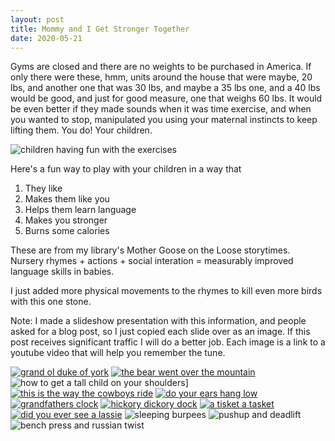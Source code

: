 ```yaml
---
layout: post
title: Mommy and I Get Stronger Together
date: 2020-05-21
---
```


Gyms are closed and there are no weights to be purchased in America. If only there were these, hmm, units around the house that were maybe, 20 lbs, and another one that was 30 lbs, and maybe a 35 lbs one, and a 40 lbs would be good, and just for good measure, one that weighs 60 lbs. It would be even better if they made sounds when it was time exercise, and when you wanted to stop, manipulated you using your maternal instincts to keep lifting them. You do!  Your children. 

![children having fun with the exercises](/post-images/exercises-banner.png)

Here's a fun way to play with your children in a way that 

1. They like
2. Makes them like you
3. Helps them learn language
4. Makes you stronger
5. Burns some calories 

These are from my library's Mother Goose on the Loose storytimes. Nursery rhymes + actions + social interation = measurably improved language skills in babies. 

I just added more physical movements to the rhymes to kill even more birds with this one stone. 

Note: I made a slideshow presentation with this information, and people asked for a blog post, so I just copied each slide over as an image. If this post receives significant traffic I will do a better job. Each image is a link to a youtube video that will help you remember the tune. 

[![grand ol duke of york](/post-images/baby-weights-1.png)](https://www.youtube.com/watch?v=KGvEQTQaTbQ)
[![the bear went over the mountain](/post-images/baby-weights-2.png)](https://www.youtube.com/watch?v=KCLjdL8g-8s)
![how to get a tall child on your shoulders](/post-images/baby-weights-3.png)]
[![this is the way the cowboys ride](/post-images/baby-weights-4.png)](https://www.youtube.com/watch?v=zs_tDQeg2mg)
[![do your ears hang low](/post-images/baby-weights-5.png)](https://www.youtube.com/watch?v=vFAcnqTFVLI)
[![grandfathers clock](/post-images/baby-weights-6.png)](https://www.youtube.com/watch?v=FS2Jo2C7mG8)
[![hickory dickory dock](/post-images/hickory-dickory-dock.png)](https://www.youtube.com/watch?v=HGgsklW-mtg)
[![a tisket a tasket](/post-images/baby-weights-7.png)](https://www.youtube.com/watch?v=YKodv0AuaBc)
[![did you ever see a lassie](/post-images/baby-weights-8.png)](https://www.youtube.com/watch?v=KqzvQaAnkYY)
![sleeping burpees](/post-images/baby-weights-9.png)
![pushup and deadlift](/post-images/baby-weights-10.png)
![bench press and russian twist](/post-images/baby-weights-11.png)

